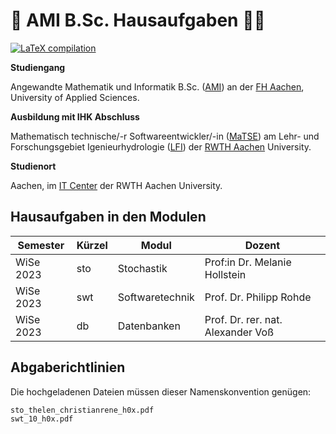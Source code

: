 # :blue_book: AMI B.Sc. Hausaufgaben :student:

[![LaTeX compilation](https://github.com/cortex359/matse-aachen.ss23/actions/workflows/latexmk-vorlage.yml/badge.svg?branch=master)](https://github.com/cortex359/matse-aachen.ss23/actions/workflows/latexmk-vorlage.yml)


**Studiengang**

Angewandte Mathematik und Informatik B.Sc. ([AMI](https://www.fh-aachen.de/studium/angewandte-mathematik-und-informatik-bsc)) an der [FH Aachen](https://www.fh-aachen.de/), University of Applied Sciences.

**Ausbildung mit IHK Abschluss**

Mathematisch technische/-r Softwareentwickler/-in ([MaTSE](https://www.matse-ausbildung.de/startseite.html)) am Lehr- und Forschungsgebiet Igenieurhydrologie ([LFI](https://lfi.rwth-aachen.de/)) der [RWTH Aachen](https://www.rwth-aachen.de/) University.

**Studienort**

Aachen, im [IT Center](https://www.itc.rwth-aachen.de/cms/IT-Center/Lehre-Ausbildung/~letj/MATSE-Ausbildung) der RWTH Aachen University.


## Hausaufgaben in den Modulen

| Semester  | Kürzel | Modul                     | Dozent                           |
| --------- | ------ | ------------------------- | -------------------------------- |
| WiSe 2023 | sto    | Stochastik                | Prof:in Dr. Melanie Hollstein    |
| WiSe 2023 | swt    | Softwaretechnik           | Prof. Dr. Philipp Rohde          |
| WiSe 2023 | db     | Datenbanken               | Prof. Dr. rer. nat. Alexander Voß |

## Abgaberichtlinien

Die hochgeladenen Dateien müssen dieser Namenskonvention genügen:

    sto_thelen_christianrene_h0x.pdf
    swt_10_h0x.pdf
